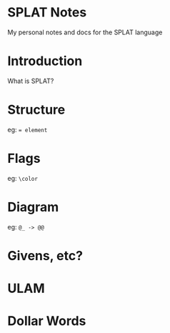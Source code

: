 # SPLAT Notes
My personal notes and docs for the SPLAT language

# Introduction
What is SPLAT?

# Structure
eg: `= element`

# Flags
eg: `\color`

# Diagram
eg: `@_ -> @@`

# Givens, etc?

# ULAM

# Dollar Words

